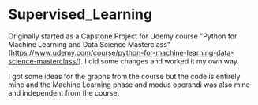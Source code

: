 # Supervised_Learning
Originally started as a Capstone Project for Udemy course "Python for Machine Learning and Data Science Masterclass" (https://www.udemy.com/course/python-for-machine-learning-data-science-masterclass/). I did some changes and worked it my own way.

I got some ideas for the graphs from the course but the code is entirely mine and the Machine Learning phase and modus operandi was also mine and independent from the course.
